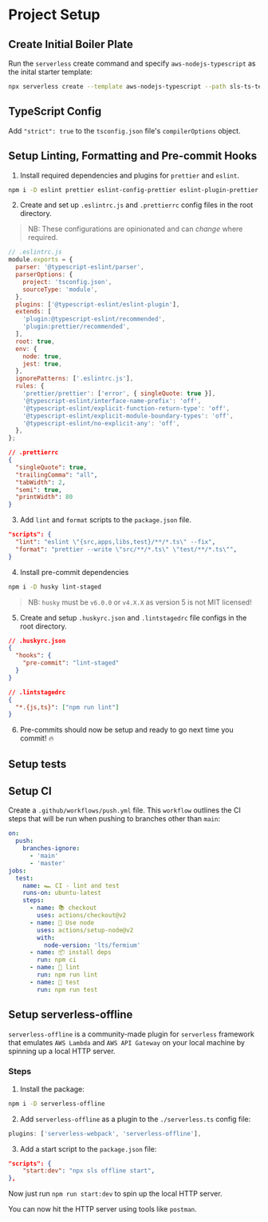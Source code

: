 # Project Setup

## Create Initial Boiler Plate

Run the `serverless` create command and specify `aws-nodejs-typescript` as the
inital starter template:

```bash
npx serverless create --template aws-nodejs-typescript --path sls-ts-tester
```

## TypeScript Config

Add `"strict": true` to the `tsconfig.json` file's `compilerOptions` object.

## Setup Linting, Formatting and Pre-commit Hooks

1. Install required dependencies and plugins for `prettier` and `eslint`.

```bash
npm i -D eslint prettier eslint-config-prettier eslint-plugin-prettier @typescript-eslint/eslint-plugin @typescript-eslint/parser
```

2. Create and set up `.eslintrc.js` and `.prettierrc` config files
   in the root directory.

> NB: These configurations are opinionated and can _change_ where required.

```js
// .eslintrc.js
module.exports = {
  parser: '@typescript-eslint/parser',
  parserOptions: {
    project: 'tsconfig.json',
    sourceType: 'module',
  },
  plugins: ['@typescript-eslint/eslint-plugin'],
  extends: [
    'plugin:@typescript-eslint/recommended',
    'plugin:prettier/recommended',
  ],
  root: true,
  env: {
    node: true,
    jest: true,
  },
  ignorePatterns: ['.eslintrc.js'],
  rules: {
    'prettier/prettier': ['error', { singleQuote: true }],
    '@typescript-eslint/interface-name-prefix': 'off',
    '@typescript-eslint/explicit-function-return-type': 'off',
    '@typescript-eslint/explicit-module-boundary-types': 'off',
    '@typescript-eslint/no-explicit-any': 'off',
  },
};
```

```json
// .prettierrc
{
  "singleQuote": true,
  "trailingComma": "all",
  "tabWidth": 2,
  "semi": true,
  "printWidth": 80
}
```

3. Add `lint` and `format` scripts to the `package.json` file.

```json
"scripts": {
  "lint": "eslint \"{src,apps,libs,test}/**/*.ts\" --fix",
  "format": "prettier --write \"src/**/*.ts\" \"test/**/*.ts\"",
}
```

4. Install pre-commit dependencies

```bash
npm i -D husky lint-staged
```

> NB: `husky` must be `v6.0.0` or `v4.X.X` as version 5 is not MIT licensed!

5. Create and setup `.huskyrc.json` and `.lintstagedrc` file configs
   in the root directory.

```json
// .huskyrc.json
{
  "hooks": {
    "pre-commit": "lint-staged"
  }
}
```

```json
// .lintstagedrc
{
  "*.{js,ts}": ["npm run lint"]
}
```

6. Pre-commits should now be setup and ready to go next time you commit! 🔥

## Setup tests

## Setup CI

Create a `.github/workflows/push.yml` file. This `workflow` outlines the CI
steps that will be run when pushing to branches other than `main`:

```yaml
on:
  push:
    branches-ignore:
      - 'main'
      - 'master'
jobs:
  test:
    name: 🏎️ CI - lint and test
    runs-on: ubuntu-latest
    steps:
      - name: 📚 checkout
        uses: actions/checkout@v2
      - name: 💚 Use node
        uses: actions/setup-node@v2
        with:
          node-version: 'lts/fermium'
      - name: 📦 install deps
        run: npm ci
      - name: 🛂 lint
        run: npm run lint
      - name: 🧪 test
        run: npm run test
```

## Setup serverless-offline

`serverless-offline` is a community-made plugin for `serverless` framework that
emulates `AWS Lambda` and `AWS API Gateway` on your local machine by spinning
up a local HTTP server.

### Steps

1. Install the package:

```bash
npm i -D serverless-offline
```

2. Add `serverless-offline` as a plugin to the `./serverless.ts` config file:

```typescript
plugins: ['serverless-webpack', 'serverless-offline'],
```

3. Add a start script to the `package.json` file:

```json
"scripts": {
    "start:dev": "npx sls offline start",
},
```

Now just run `npm run start:dev` to spin up the local HTTP server.

You can now hit the HTTP server using tools like `postman`.

